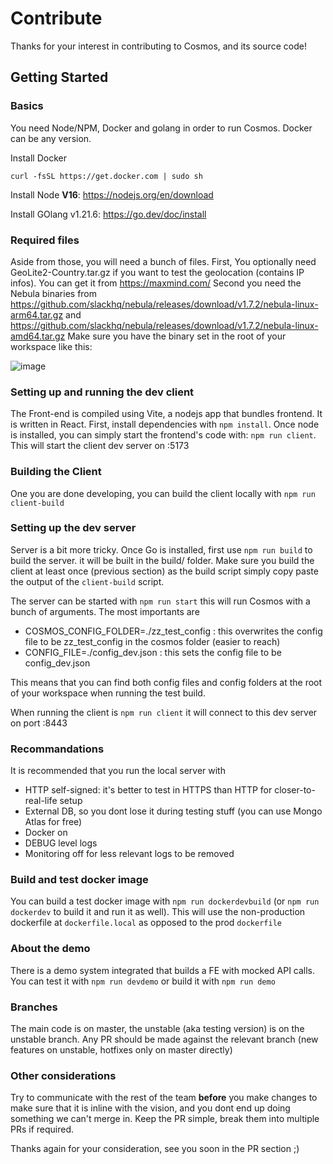 # Contribute

Thanks for your interest in contributing to Cosmos, and its source code!

## Getting Started

### Basics

You need Node/NPM, Docker and golang in order to run Cosmos.
Docker can be any version.

Install Docker

```
curl -fsSL https://get.docker.com | sudo sh
```

Install Node **V16**: https://nodejs.org/en/download

Install GOlang v1.21.6: https://go.dev/doc/install

### Required files

Aside from those, you will need a bunch of files. First, You optionally need GeoLite2-Country.tar.gz if you want to test the geolocation (contains IP infos). You can get it from https://maxmind.com/
Second you need the Nebula binaries from https://github.com/slackhq/nebula/releases/download/v1.7.2/nebula-linux-arm64.tar.gz and https://github.com/slackhq/nebula/releases/download/v1.7.2/nebula-linux-amd64.tar.gz
Make sure you have the binary set in the root of your workspace like  this:

![image](https://github.com/azukaar/Cosmos-Server/assets/7872597/11de2778-e799-47b7-b0ba-443e658965dd)


### Setting up and running the dev client

The Front-end is compiled using Vite, a nodejs app that bundles frontend. It is written in React.
First, install dependencies with `npm install`.
Once node is installed, you can simply start the frontend's code with: `npm run client`. This will start the client dev server on :5173

### Building the Client

One you are done developing, you can build the client locally with `npm run client-build`

### Setting up the dev server

Server is a bit more tricky. Once Go is installed, first use `npm run build` to build the server. it will be built in the build/ folder.
Make sure you build the client at least once (previous section) as the build script simply copy paste the output of the `client-build` script.

The server can be started with `npm run start` this will run Cosmos with a bunch of arguments. The most importants are

 * COSMOS_CONFIG_FOLDER=./zz_test_config : this overwrites the config file to be zz_test_config in the cosmos folder (easier to reach)
 * CONFIG_FILE=./config_dev.json : this sets the config file to be config_dev.json

This means that you can find both config files  and config folders at the root of your workspace when running the test build.

When running the client is `npm run client` it will connect to this dev server on port :8443

### Recommandations

It is recommended that you run the local server with 
 * HTTP self-signed: it's better to test in HTTPS than HTTP for closer-to-real-life setup
 * External DB, so you dont lose it during testing stuff (you can use Mongo Atlas for free)
 * Docker on
 * DEBUG level logs
 * Monitoring off for less relevant logs to be removed

### Build and test docker image

You can build a test docker image with `npm run dockerdevbuild` (or `npm run dockerdev` to build it and run it as well). This will use the non-production dockerfile at `dockerfile.local` as opposed to the prod `dockerfile`

### About the demo

There is a demo system integrated that builds a FE with mocked API calls. You can test it with `npm run devdemo` or build it with `npm run demo`

### Branches

The main code is on master, the unstable (aka testing version) is on the unstable branch. Any PR should be made against the  relevant  branch (new features on unstable, hotfixes only on master directly) 

### Other considerations

Try to communicate with the rest of the team **before** you make changes to make sure that it is inline with the vision, and you dont end up doing something we can't merge in. Keep the PR simple, break them into multiple PRs if required.

Thanks again for your consideration, see you soon in the PR section ;)
